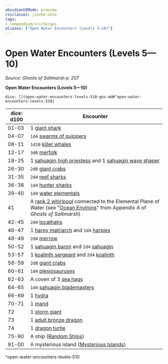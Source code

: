 ```yaml
---
obsidianUIMode: preview
cssclasses: json5e-note
tags:
- compendium/src/5e/gos
aliases: ["Open Water Encounters (Levels 5—10)"]
---
```

# Open Water Encounters (Levels 5—10)
*Source: Ghosts of Saltmarsh p. 207* 

**Open Water Encounters (Levels 5—10)**

`dice: [](open-water-encounters-levels-510-gos.md#^open-water-encounters-levels-510)`

| dice: d100 | Encounter |
|------------|-----------|
| 01-03 | 1 [giant shark](/Systems/5e/bestiary/beast/giant-shark.md) |
| 04-07 | `1d4` [swarms of quippers](/Systems/5e/bestiary/beast/swarm-of-quippers.md) |
| 08-11 | `1d10` [killer whales](/Systems/5e/bestiary/beast/killer-whale.md) |
| 12-17 | `3d6` [merfolk](/Systems/5e/bestiary/humanoid/merfolk.md) |
| 18-25 | 1 [sahuagin high priestess](/Systems/5e/bestiary/humanoid/sahuagin-high-priestess-gos.md) and 1 [sahuagin wave shaper](/Systems/5e/bestiary/humanoid/sahuagin-wave-shaper-gos.md) |
| 26-30 | `2d8` [giant crabs](/Systems/5e/bestiary/beast/giant-crab.md) |
| 31-35 | `2d4` [reef sharks](/Systems/5e/bestiary/beast/reef-shark.md) |
| 36-38 | `1d4` [hunter sharks](/Systems/5e/bestiary/beast/hunter-shark.md) |
| 39-40 | `1d4` [water elementals](/Systems/5e/bestiary/elemental/water-elemental.md) |
| 41 | A [rank 2 whirlpool](/Systems/5e/tables/whirlpools-whirlpool-rank-gos.md) connected to the Elemental Plane of Water (see "[Ocean Environs](/Systems/5e/rules/variant-rules/ocean-environs-gos.md)" from Appendix A of *Ghosts of Saltmarsh*) |
| 42-45 | `2d4` [locathahs](/Systems/5e/bestiary/humanoid/locathah-gos.md) |
| 46-47 | 1 [harpy matriarch](/Systems/5e/bestiary/monstrosity/harpy-matriarch-gos.md) and `1d4` [harpies](/Systems/5e/bestiary/monstrosity/harpy.md) |
| 48-49 | `2d4` [merrow](/Systems/5e/bestiary/monstrosity/merrow.md) |
| 50-52 | 1 [sahuagin baron](/Systems/5e/bestiary/humanoid/sahuagin-baron.md) and `1d4` [sahuagin](/Systems/5e/bestiary/humanoid/sahuagin.md) |
| 53-57 | 1 [koalinth sergeant](/Systems/5e/bestiary/humanoid/koalinth-sergeant-gos.md) and `2d4` [koalinth](/Systems/5e/bestiary/humanoid/koalinth-gos.md) |
| 58-59 | `2d8` [giant crabs](/Systems/5e/bestiary/beast/giant-crab.md) |
| 60-61 | `1d4` [plesiosauruses](/Systems/5e/bestiary/beast/plesiosaurus.md) |
| 62-63 | A coven of 3 [sea hags](/Systems/5e/bestiary/fey/sea-hag.md) |
| 64-65 | `1d4` [sahuagin blademasters](/Systems/5e/bestiary/humanoid/sahuagin-blademaster-gos.md) |
| 66-69 | 1 [hydra](/Systems/5e/bestiary/monstrosity/hydra.md) |
| 70-71 | 1 [marid](/Systems/5e/bestiary/elemental/marid.md) |
| 72 | 1 [storm giant](/Systems/5e/bestiary/giant/storm-giant.md) |
| 73 | 1 [adult bronze dragon](/Systems/5e/bestiary/dragon/adult-bronze-dragon.md) |
| 74 | 1 [dragon turtle](/Systems/5e/bestiary/dragon/dragon-turtle.md) |
| 75-90 | A ship ([Random Ships](/Systems/5e/rules/variant-rules/random-ships-gos.md)) |
| 91-00 | A mysterious island ([Mysterious Islands](/Systems/5e/rules/variant-rules/mysterious-islands-gos.md)) |
^open-water-encounters-levels-510